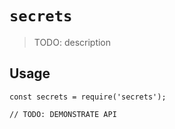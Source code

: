 # `secrets`

> TODO: description

## Usage

```
const secrets = require('secrets');

// TODO: DEMONSTRATE API
```
